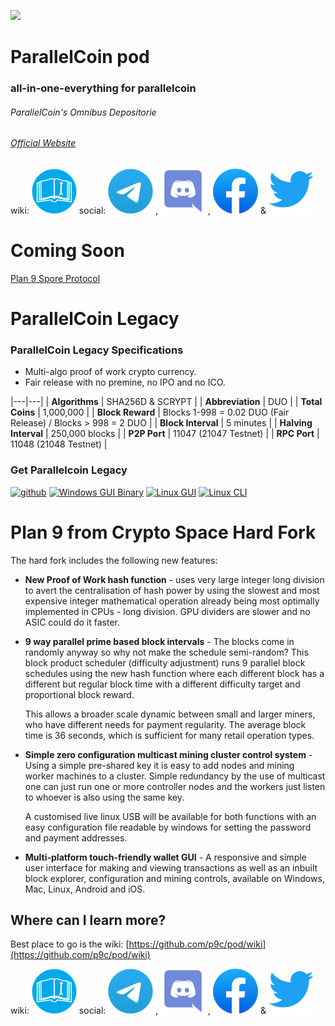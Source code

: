 [![](https://raw.githubusercontent.com/p9c/pod/master/pkg/gui/logo/logo_small.svg)](https://p9c.github.io/pod/) 
# ParallelCoin pod

### all-in-one-everything for parallelcoin

###### ParallelCoin's Omnibus Depositorie

###### [Official Website](https://parallelcoin.info)

wiki: [![](docs/wiki.svg)](https://github.com/p9c/pod/wiki) social: [![](docs/telegram.svg)](https://t.me/ParallelCoinPlan9) , [![](docs/discord.svg)](https://discord.gg/yB9sYmm3cZ) , [![](docs/fb.svg)](https://www.facebook.com/parallelcoin) & [![](docs/twitter.svg)](https://twitter.com/parallelcoinduo) 

# Coming Soon

[Plan 9 Spore Protocol](https://github.com/p9c/pod/wiki/phasetwo)

# ParallelCoin Legacy

### ParallelCoin Legacy Specifications

- Multi-algo proof of work crypto currency.
- Fair release with no premine, no IPO and no ICO.

|---|---|
| **Algorithms** | SHA256D & SCRYPT |
| **Abbreviation** | DUO |
| **Total Coins** | 1,000,000 |
| **Block Reward** | Blocks 1-998 = 0.02 DUO (Fair Release) / Blocks > 998 = 2 DUO |
| **Block Interval** | 5 minutes |
| **Halving Interval** | 250,000 blocks |
| **P2P Port** | 11047 (21047 Testnet) |
| **RPC Port** | 11048 (21048 Testnet) |


### Get Parallelcoin Legacy

[![github](https://raw.githubusercontent.com/thecreation/brand-icons/master/src/svg/github.svg)](https://github.com/p9c/pod/tree/master/legacy)
[![Windows GUI Binary](https://raw.githubusercontent.com/thecreation/brand-icons/master/src/svg/windows.svg)](https://download.parallelcoin.io/Parallelcoin-qt-v1.2.0.0-Win.zip)
[![Linux GUI](https://raw.githubusercontent.com/thecreation/brand-icons/master/src/svg/linux.svg)](https://github.com/p9c/pod/releases/download/v1.2.0/parallelcoin-qt-x86_64.AppImage)
[![Linux CLI](https://raw.githubusercontent.com/cmedinam/scripts/033106979fc7e58a6d363efe52236ef07a55de08/linux/custom/focal-fossa/usr/share/icons/HighContrast/scalable/places/network-server.svg)](https://github.com/p9c/pod/releases/download/1.2.0/parallelcoind-x86_64.AppImage)

# Plan 9 from Crypto Space Hard Fork

The hard fork includes the following new features:

- **New Proof of Work hash function** - uses very large integer long 
  division to avert the centralisation of hash power by using
  the slowest and most expensive integer mathematical operation
  already being most optimally implemented in CPUs - long division. 
  GPU dividers are slower and no ASIC could do it faster.
  
- **9 way parallel prime based block intervals** - The blocks come
  in randomly anyway so why not make the schedule semi-random?
  This block product scheduler (difficulty adjustment) runs 9
  parallel block schedules using the new hash function where each
  different block has a different but regular block time with a
  different difficulty target and proportional block reward. 
 
  This allows a broader scale dynamic between small and larger 
  miners, who have different needs for payment regularity.
  The average block time is 36 seconds, which is sufficient
  for many retail operation types.
  
- **Simple zero configuration multicast mining cluster control 
  system** - Using a simple pre-shared key it is easy to add nodes 
  and mining worker machines to a cluster. Simple redundancy by
  the use of multicast one can just run one or more controller
  nodes and the workers just listen to whoever is also using the
  same key. 
  
  A customised live linux USB will be available for 
  both functions with an easy configuration file readable by
  windows for setting the password and payment addresses.

- **Multi-platform touch-friendly wallet GUI** - A responsive and
  simple user interface for making and viewing transactions
  as well as an inbuilt block explorer, configuration and mining
  controls, available on Windows, Mac, Linux, Android and iOS.

## Where can I learn more?

Best place to go is the wiki: [https://github.com/p9c/pod/wiki](https://github.com/p9c/pod/wiki)

wiki: [![](docs/wiki.svg)](https://github.com/p9c/pod/wiki) social: [![](docs/telegram.svg)](https://t.me/ParallelCoinPlan9) , [![](docs/discord.svg)](https://discord.gg/yB9sYmm3cZ) , [![](docs/fb.svg)](https://www.facebook.com/parallelcoin) & [![](docs/twitter.svg)](https://twitter.com/parallelcoinduo) 
